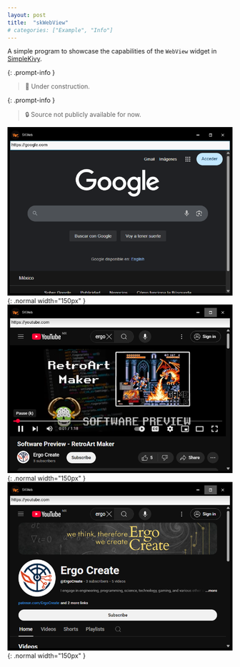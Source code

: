 ```yaml
---
layout: post
title:  "skWebView"
# categories: ["Example", "Info"]
---
```

A simple program to showcase the capabilities of the `WebView` widget in [SimpleKivy](https://ergocreate.github.io/simplekivy).

{: .prompt-info }
> 🚧 Under construction.

{: .prompt-info }
> 🔒 Source not publicly available for now.

![](/assets/img/examples/gallery/skWebView/main.png){: .normal width="150px" }
![](/assets/img/examples/gallery/skWebView/video.png){: .normal width="150px" }
![](/assets/img/examples/gallery/skWebView/youtube.png){: .normal width="150px" }
